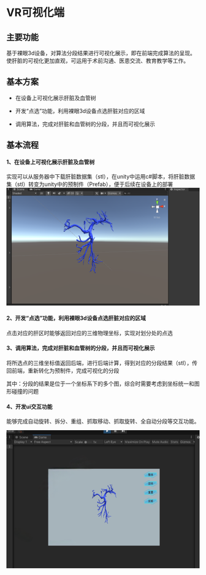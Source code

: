 # VR可视化端

## 主要功能

​	基于裸眼3d设备，对算法分段结果进行可视化展示，即在前端完成算法的呈现。使肝脏的可视化更加直观，可运用于术前沟通、医患交流、教育教学等工作。





## 基本方案

- 在设备上可视化展示肝脏及血管树

- 开发“点选”功能，利用裸眼3d设备点选肝脏对应的区域
- 调用算法，完成对肝脏和血管树的分段，并且而可视化展示





## 基本流程

#### 1、在设备上可视化展示肝脏及血管树

实现可以从服务器中下载肝脏数据集（stl），在unity中运用c#脚本，将肝脏数据集（stl）转变为unity中的预制件（Prefab），便于后续在设备上的部署![数据集部署示意图](https://github.com/zzhuozz/myblogs/blob/main/picture_1.png)

#### 2、开发“点选”功能，利用裸眼3d设备点选肝脏对应的区域

点击对应的肝区时能够返回对应的三维物理坐标，实现对划分处的点选

#### 3、调用算法，完成对肝脏和血管树的分段，并且而可视化展示

将所选点的三维坐标值返回后端，进行后端计算，得到对应的分段结果（stl），传回前端，重新转化为预制件，完成可视化的分段

其中：分段的结果是位于一个坐标系下的多个图，综合时需要考虑到坐标统一和图形碰撞的问题

#### 4、开发ui交互功能

能够完成自动旋转、拆分、重组、抓取移动、抓取旋转、全自动分段等交互功能。

![UI示意图](https://github.com/zzhuozz/myblogs/blob/main/picture_2.png)
